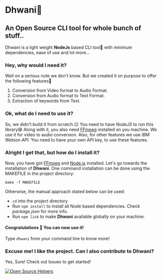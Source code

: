 # Dhwani🎵
## An Open Source CLI tool for whole bunch of stuff..
Dhwani is a light weight **NodeJs** based CLI tool🚀 with minimum dependencies, ease of use and lot more...

### Hey, why would I need it?
Well on a serious note we don't know. But we created it on purpose to offer the following features🤗
1. Conversion from Video format to Audio Format.
2. Conversion from Audio format to Text Format.
3. Extraction of keywords from Text.

### Ok, what do I need to use it?
So, we didn't build it from scratch.😐 You need to have *NodeJS* to run this library😅
Along with it, you also need [FFmpeg](http://ffmpeg.org/) installed on you machine. We use it for video to audio conversion.
Also, for other features we use *IBM Watson API.* You need to have your own API key, to use these features.

### Alright I get that, but how do I install it?
Now, you have got [FFmpeg](http://ffmpeg.org/) and [Node.js](https://nodejs.org/) installed. Let's go towards the installation of **Dhwani**.
One command installation can be done using the MAKEFILE in the project directory: 
```
make -f MAKEFILE
```
Otherwise, the manual approach stated below can be used:
* `cd` into the project directory
* Run `npm install` to install all Node based dependencies. Check *package.json* for more info.
* Run `npm link` to make **Dhwani** available globally on your machine.

#### Congratulations 👏 You can now use it!
Type `dhwani` from your command line to know more! 

### Excuse me! I like the project. Can I also contribute to Dhwani?
Yes, Sure! Check out Issues to get started!

[![Open Source Helpers](https://www.codetriage.com/sagar-jadhav/dhwani/badges/users.svg)](https://www.codetriage.com/sagar-jadhav/dhwani)
